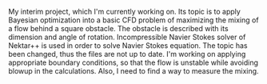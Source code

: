 My interim project, which I'm currently working on. Its topic is to apply Bayesian optimization into a basic CFD problem of maximizing the mixing of a flow behind a square obstacle. The obstacle is described with its dimension and angle of rotation. Incompressible Navier Stokes solver of Nektar++ is used in order to solve Navier Stokes equation.
The topic has been changed, thus the files are not up to date. I'm working on applying appropriate boundary conditions, so that the flow is unstable while avoiding blowup in the calculations. Also, I need to find a way to measure the mixing.
